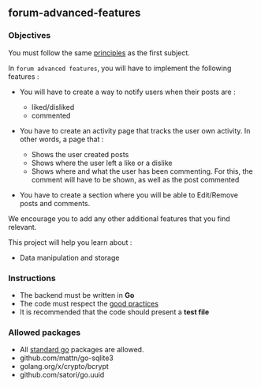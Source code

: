 ## forum-advanced-features

### Objectives

You must follow the same [principles](https://public.01-edu.org/subjects/forum/) as the first subject.

In `forum advanced features`, you will have to implement the following features :

- You will have to create a way to notify users when their posts are :

  - liked/disliked
  - commented

- You have to create an activity page that tracks the user own activity. In other words, a page that :

  - Shows the user created posts
  - Shows where the user left a like or a dislike
  - Shows where and what the user has been commenting. For this, the comment will have to be shown, as well as the post commented

- You have to create a section where you will be able to Edit/Remove posts and comments.

We encourage you to add any other additional features that you find relevant.

This project will help you learn about :

- Data manipulation and storage

### Instructions

- The backend must be written in **Go**
- The code must respect the [good practices](https://public.01-edu.org/subjects/good-practices/)
- It is recommended that the code should present a **test file**

### Allowed packages

- All [standard go](https://golang.org/pkg/) packages are allowed.
- github.com/mattn/go-sqlite3
- golang.org/x/crypto/bcrypt
- github.com/satori/go.uuid